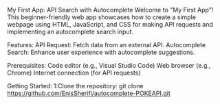 
My First App: API Search with Autocomplete
Welcome to "My First App"! This beginner-friendly web app showcases how to create a simple webpage using HTML, JavaScript, and CSS for making API requests and implementing an autocomplete search input.

Features:
  API Request: Fetch data from an external API.
  Autocomplete Search: Enhance user experience with autocomplete suggestions.

Prerequisites:
  Code editor (e.g., Visual Studio Code)
  Web browser (e.g., Chrome)
  Internet connection (for API requests)

Getting Started:
  1:Clone the repository:
    git clone https://github.com/EnisSherifi/autocomplete-POKEAPI.git
    
